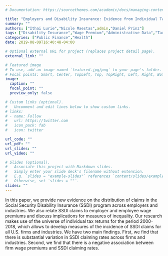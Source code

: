 ```yaml
---
# Documentation: https://sourcethemes.com/academic/docs/managing-content/

title: "Employers and Disability Insurance: Evidence from Individual Tax Returns"
summary: ""
authors: ["Ithai Lurie","Nicole Maestas",admin,"Daniel Prinz"]
tags: ["Disability Insurance","Wage Premium","Administrative Data","Tax Data"]
categories: ["Public Finance","Health"]
date: 2019-08-09T16:40:48-04:00

# Optional external URL for project (replaces project detail page).
external_link: ""

# Featured image
# To use, add an image named `featured.jpg/png` to your page's folder.
# Focal points: Smart, Center, TopLeft, Top, TopRight, Left, Right, BottomLeft, Bottom, BottomRight.
image:
  caption: ""
  focal_point: ""
  preview_only: false

# Custom links (optional).
#   Uncomment and edit lines below to show custom links.
# links:
# - name: Follow
#   url: https://twitter.com
#   icon_pack: fab
#   icon: twitter

url_code: ""
url_pdf: ""
url_slides: ""
url_video: ""

# Slides (optional).
#   Associate this project with Markdown slides.
#   Simply enter your slide deck's filename without extension.
#   E.g. `slides = "example-slides"` references `content/slides/example-slides.md`.
#   Otherwise, set `slides = ""`.
slides: ""
---
```

In this paper, we provide new evidence on the distribution of claims in the Social Security Disability Insurance (SSDI) program across employers and industries. We also relate SSDI claims to employer and employee wage premiums and discuss implications for measures of inequality. Our research makes use of the universe of individual tax returns for the period 2000-2018, which allows to develop measures of the incidence of SSDI claims for all U.S. firms and industries. We have two main findings. First, we find that there is substantial variation in SSDI claiming rates across firms and industries. Second, we find that there is a negative association between firm wage premiums and SSDI claiming rates.